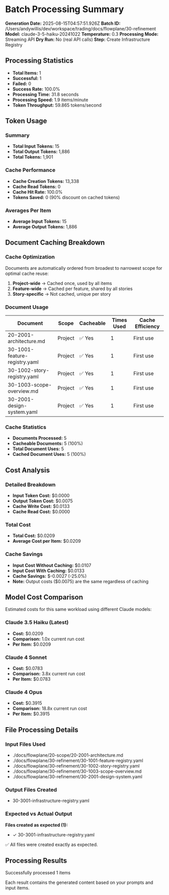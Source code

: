 # Batch Processing Summary

**Generation Date:** 2025-08-15T04:57:51.926Z
**Batch ID:** /Users/andywillis/dev/workspace/trading/docs/flowplane/30-refinement
**Model:** claude-3-5-haiku-20241022
**Temperature:** 0.3
**Processing Mode:** Streaming API
**Dry Run:** No (real API calls)
**Step:** Create Infrastructure Registry

## Processing Statistics

- **Total Items:** 1
- **Successful:** 1
- **Failed:** 0
- **Success Rate:** 100.0%
- **Processing Time:** 31.8 seconds
- **Processing Speed:** 1.9 items/minute
- **Token Throughput:** 59.865 tokens/second

## Token Usage

### Summary
- **Total Input Tokens:** 15
- **Total Output Tokens:** 1,886
- **Total Tokens:** 1,901

### Cache Performance
- **Cache Creation Tokens:** 13,338
- **Cache Read Tokens:** 0
- **Cache Hit Rate:** 100.0%
- **Tokens Saved:** 0 (90% discount on cached tokens)

### Averages Per Item
- **Average Input Tokens:** 15
- **Average Output Tokens:** 1,886

## Document Caching Breakdown

### Cache Optimization
Documents are automatically ordered from broadest to narrowest scope for optimal cache reuse:
1. **Project-wide** → Cached once, used by all items
2. **Feature-wide** → Cached per feature, shared by all stories
3. **Story-specific** → Not cached, unique per story

### Document Usage
| Document | Scope | Cacheable | Times Used | Cache Efficiency |
|----------|-------|-----------|------------|------------------|
| 20-2001-architecture.md | Project | ✅ Yes | 1 | First use |
| 30-1001-feature-registry.yaml | Project | ✅ Yes | 1 | First use |
| 30-1002-story-registry.yaml | Project | ✅ Yes | 1 | First use |
| 30-1003-scope-overview.md | Project | ✅ Yes | 1 | First use |
| 30-2001-design-system.yaml | Project | ✅ Yes | 1 | First use |

### Cache Statistics
- **Documents Processed:** 5
- **Cacheable Documents:** 5 (100%)
- **Total Document Uses:** 5
- **Cached Document Uses:** 5 (100%)


## Cost Analysis

### Detailed Breakdown
- **Input Token Cost:** $0.0000
- **Output Token Cost:** $0.0075
- **Cache Write Cost:** $0.0133
- **Cache Read Cost:** $0.0000

### Total Cost
- **Total Cost:** $0.0209
- **Average Cost per Item:** $0.0209

### Cache Savings
- **Input Cost Without Caching:** $0.0107
- **Input Cost With Caching:** $0.0133
- **Cache Savings:** $-0.0027 (-25.0%)
- **Note:** Output costs ($0.0075) are the same regardless of caching

## Model Cost Comparison

Estimated costs for this same workload using different Claude models:

### Claude 3.5 Haiku (Latest)
- **Cost:** $0.0209
- **Comparison:** 1.0x current run cost
- **Per Item:** $0.0209

### Claude 4 Sonnet
- **Cost:** $0.0783
- **Comparison:** 3.8x current run cost
- **Per Item:** $0.0783

### Claude 4 Opus
- **Cost:** $0.3915
- **Comparison:** 18.8x current run cost
- **Per Item:** $0.3915

## File Processing Details

### Input Files Used
- ./docs/flowplane/20-scope/20-2001-architecture.md
- ./docs/flowplane/30-refinement/30-1001-feature-registry.yaml
- ./docs/flowplane/30-refinement/30-1002-story-registry.yaml
- ./docs/flowplane/30-refinement/30-1003-scope-overview.md
- ./docs/flowplane/30-refinement/30-2001-design-system.yaml

### Output Files Created
- 30-3001-infrastructure-registry.yaml

### Expected vs Actual Output
**Files created as expected (1):**
- ✓ 30-3001-infrastructure-registry.yaml

✅ All files were created exactly as expected.

## Processing Results

Successfully processed 1 items


Each result contains the generated content based on your prompts and input items.
